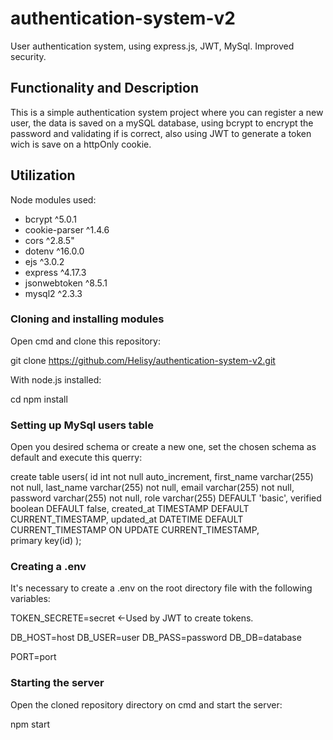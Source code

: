 # authentication-system-v2
User authentication system, using express.js, JWT, MySql. Improved security.
## Functionality and Description

This is a simple authentication system project where you can register a new user, the data is saved on a mySQL database, using bcrypt to encrypt the password and validating if is correct, also using JWT to generate a token wich is save on a httpOnly cookie.
## Utilization

Node modules used:
- bcrypt ^5.0.1
- cookie-parser ^1.4.6
- cors ^2.8.5"
- dotenv ^16.0.0
- ejs ^3.0.2
- express ^4.17.3
- jsonwebtoken ^8.5.1
- mysql2 ^2.3.3

### Cloning and installing modules

Open cmd and clone this repository:

git clone https://github.com/Helisy/authentication-system-v2.git

With node.js installed:

cd <your-clone-directory>
npm install

### Setting up MySql users table

Open you desired schema or create a new one, set the chosen schema as default and execute this querry:

create table users(
id int not null auto_increment,
first_name varchar(255) not null,
last_name varchar(255) not null,
email varchar(255) not null,
password varchar(255) not null,
role varchar(255) DEFAULT 'basic',
verified boolean DEFAULT false,
created_at TIMESTAMP DEFAULT CURRENT_TIMESTAMP,
updated_at DATETIME DEFAULT CURRENT_TIMESTAMP ON UPDATE CURRENT_TIMESTAMP,  
primary key(id)
);

### Creating a .env

It's necessary to create a .env on the root directory file with the following variables:

TOKEN_SECRETE=secret <-Used by JWT to create tokens.

DB_HOST=host
DB_USER=user
DB_PASS=password
DB_DB=database

PORT=port

### Starting the server

Open the cloned repository directory on cmd and start the server:

npm start
